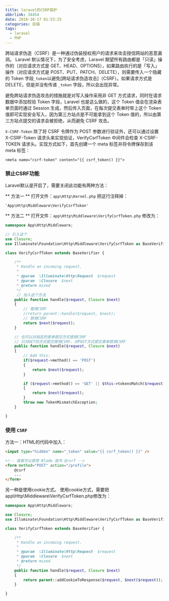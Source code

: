 ```yaml
---
title: laravel的CSRF保护
abbrlink: 34454
date: 2018-10-17 01:53:25
categories: 后端
tags:
  - laravel
  - PHP
---
```


跨站请求伪造（CSRF）是一种通过伪装授权用户的请求来攻击授信网站的恶意漏洞。
Laravel 默认情况下，为了安全考虑，Laravel 期望所有路由都是「只读」操作的（对应请求方式是 GET、HEAD、OPTIONS），如果路由执行的是「写入」操作（对应请求方式是 POST、PUT、PATCH、DELETE），则需要传入一个隐藏的 Token 字段`_token`以避免[跨站请求伪造攻击]（CSRF）。如果请求方式是 DELETE，但是并没有传递 `_token` 字段，所以会出现异常。

避免跨站请求伪造攻击的措施就是对写入操作采用非 GET 方式请求，同时在请求数据中添加校验 Token 字段，Laravel 也是这么做的，这个 Token 值会在渲染表单页面时通过 Session 生成，然后传入页面，在每次提交表单时带上这个 Token 值即可实现安全写入，因为第三方站点是不可能拿到这个 Token 值的，所以由第三方站点提交的请求会被拒绝，从而避免 CSRF 攻击。

`X-CSRF-Token`
除了将 CSRF 令牌作为 POST 参数进行验证外，还可以通过设置 X-CSRF-Token 请求头来实现验证，VerifyCsrfToken 中间件会检查 X-CSRF-TOKEN 请求头。实现方式如下，首先创建一个 meta 标签并将令牌保存到该 meta 标签：
```
<meta name="csrf-token" content="{{ csrf_token() }}">
```

### 禁止CSRF功能
Laravel默认是开启了，需要关闭此功能有两种方法：

** 方法一 **
打开文件：`app\Http\Kernel.php`
把这行注释掉：
```
'App\Http\Middleware\VerifyCsrfToken'

```

** 方法二 **
打开文件：`app\Http\Middleware\VerifyCsrfToken.php`
修改为：
```php
namespace App\Http\Middleware;

// 引入这个
use Closure;
use Illuminate\Foundation\Http\Middleware\VerifyCsrfToken as BaseVerifier;

class VerifyCsrfToken extends BaseVerifier {

    /**
     * Handle an incoming request.
     *
     * @param  \Illuminate\Http\Request  $request
     * @param  \Closure  $next
     * @return mixed
     */
     // 加入这个方法
    public function handle($request, Closure $next)
    {
        // 使用CSRF
        //return parent::handle($request, $next);
        // 禁用CSRF
        return $next($request);
    }

    // 也可以对指定的表单提交方式使用CSRF
    // 只对GET的方式提交使用CSRF，对POST方式提交表单禁用CSRF
    public function handle($request, Closure $next)
    {
        // Add this:
        if($request->method() == 'POST')
        {
            return $next($request);
        }

        if ($request->method() == 'GET' || $this->tokensMatch($request))
        {
            return $next($request);
        }
        throw new TokenMismatchException;
    }

}
```

### 使用 `CSRF`

方法一：HTML的代码中加入：
```html
<input type="hidden" name="_token" value="{{ csrf_token() }}" />

<!-- 或者可以使用 Blade 指令 @csrf -->
<form method="POST" action="/profile">
    @csrf
    ...
</form>
```

另一种是使用cookie方式。
使用cookie方式，需要把app\Http\Middleware\VerifyCsrfToken.php修改为：
```php
namespace App\Http\Middleware;

use Closure;
use Illuminate\Foundation\Http\Middleware\VerifyCsrfToken as BaseVerifier;

class VerifyCsrfToken extends BaseVerifier {

    /**
     * Handle an incoming request.
     *
     * @param  \Illuminate\Http\Request  $request
     * @param  \Closure  $next
     * @return mixed
     */
    public function handle($request, Closure $next)
    {
        return parent::addCookieToResponse($request, $next($request));
    }

}
```
